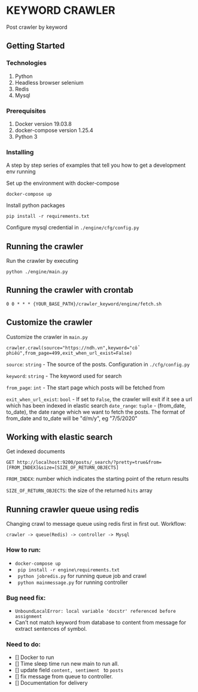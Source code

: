 # KEYWORD CRAWLER

Post crawler by keyword

## Getting Started

### Technologies

1. Python
2. Headless browser selenium
3. Redis
4. Mysql

### Prerequisites

1. Docker version 19.03.8
2. docker-compose version 1.25.4
3. Python 3 

### Installing

A step by step series of examples that tell you how to get a development env running

Set up the environment with docker-compose

```
docker-compose up
```

Install python packages

```
pip install -r requirements.txt
```

Configure mysql credential in `./engine/cfg/config.py`


## Running the crawler

Run the crawler by executing


```
python ./engine/main.py
```


## Running the crawler with crontab

```
0 0 * * * {YOUR_BASE_PATH}/crawler_keyword/engine/fetch.sh
```

## Customize the crawler

Customize the crawler in ```main.py```
```
crawler.crawl(source="https://ndh.vn",keyword="cổ phiếu",from_page=499,exit_when_url_exist=False)
```
```source```: ```string``` - The source of the posts. Configuration in ```./cfg/config.py```

```keyword```: ```string``` - The keyword used for search

```from_page```: ```int``` - The start page which posts will be fetched from 

```exit_when_url_exist```: ```bool``` - If set to ```False```, the crawler will exit if it see a url which has been indexed in elastic search
```date_range```: ```tuple``` - (from_date, to_date), the date range which we want to fetch the posts. The format of from_date and to_date will be "d/m/y", eg "7/5/2020"

## Working with elastic search

Get indexed documents

```
GET http://localhost:9200/posts/_search/?pretty=true&from=[FROM_INDEX]&size=[SIZE_OF_RETURN_OBJECTS]
```

```FROM_INDEX```: number which indicates the starting point of the return results

```SIZE_OF_RETURN_OBJECTS```: the size of the returned ```hits``` array 
## Running crawler queue using redis
Changing crawl to message queue using redis first in first out.
Workflow:
```
crawler -> queue(Redis) -> controller -> Mysql
```
### How to run:
- ``` docker-compose up ```
- ``` pip install -r engine\requirements.txt```
- ``` python jobredis.py``` for running queue job and crawl
- ``` python mainmessage.py``` for running controller
### Bug need fix:
- ```UnboundLocalError: local variable 'docstr' referenced before assignment```
- Can't not match keyword from database to content from message for extract sentences of symbol.
### Need to do:
- [] Docker to run 
- [] Time sleep time run new main to run all.
- [] update field ```content, sentiment ``` to ```posts```
- [] fix message from queue to controller.
- [] Documentation for delivery